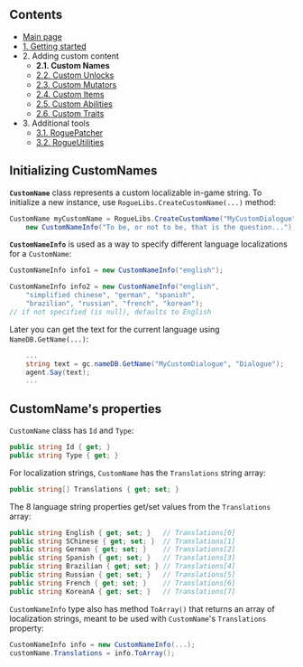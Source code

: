 ## Contents ##

- [Main page](https://github.com/Abbysssal/RogueLibs)
- [1. Getting started](./1.%20Getting%20started.md)
- 2\. Adding custom content
  - **2.1. Custom Names**
  - [2.2. Custom Unlocks](./2.2.%20Custom%20Unlocks.md)
  - [2.3. Custom Mutators](./2.3.%20Custom%20Mutators.md)
  - [2.4. Custom Items](./2.4.%20Custom%20Items.md)
  - [2.5. Custom Abilities](./2.5.%20Custom%20Abilities.md)
  - [2.6. Custom Traits](./2.6.%20Custom%20Traits.md)
- 3\. Additional tools
  - [3.1. RoguePatcher](./3.1.%20RoguePatcher.md)
  - [3.2. RogueUtilities](./3.2.%20RogueUtilities.md)

## Initializing CustomNames ##
**`CustomName`** class represents a custom localizable in-game string. To initialize a new instance, use `RogueLibs.CreateCustomName(...)` method:
```cs
CustomName myCustomName = RogueLibs.CreateCustomName("MyCustomDialogue", "Dialogue",
    new CustomNameInfo("To be, or not to be, that is the question..."));
```
**`CustomNameInfo`** is used as a way to specify different language localizations for a `CustomName`:
```cs
CustomNameInfo info1 = new CustomNameInfo("english");

CustomNameInfo info2 = new CustomNameInfo("english",
    "simplified chinese", "german", "spanish",
    "brazilian", "russian", "french", "korean");
// if not specified (is null), defaults to English
```
Later you can get the text for the current language using `NameDB.GetName(...)`:
```cs
    ...
    string text = gc.nameDB.GetName("MyCustomDialogue", "Dialogue");
    agent.Say(text);
    ...
```
## CustomName's properties ##
`CustomName` class has `Id` and `Type`:
```cs
public string Id { get; }
public string Type { get; }
```
For localization strings, `CustomName` has the `Translations` string array:
```cs
public string[] Translations { get; set; }
```
The 8 language string properties get/set values from the `Translations` array:
```cs
public string English { get; set; }   // Translations[0]
public string SChinese { get; set; }  // Translations[1]
public string German { get; set; }    // Translations[2]
public string Spanish { get; set; }   // Translations[3]
public string Brazilian { get; set; } // Translations[4]
public string Russian { get; set; }   // Translations[5]
public string French { get; set; }    // Translations[6]
public string KoreanA { get; set; }   // Translations[7]
```
`CustomNameInfo` type also has method `ToArray()` that returns an array of localization strings, meant to be used with `CustomName`'s `Translations` property:
```cs
CustomNameInfo info = new CustomNameInfo(...);
customName.Translations = info.ToArray();
```